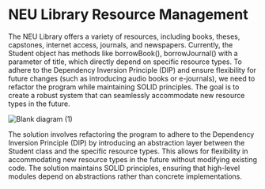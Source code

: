 

# NEU Library Resource Management

The NEU Library offers a variety of resources, including books, theses, capstones, internet access, journals, and newspapers. Currently, the Student object has methods like borrowBook(), borrowJournal() with a parameter of title, which directly depend on specific resource types. To adhere to the Dependency Inversion Principle (DIP) and ensure flexibility for future changes (such as introducing audio books or e-journals), we need to refactor the program while maintaining SOLID principles. The goal is to create a robust system that can seamlessly accommodate new resource types in the future.

![Blank diagram (1)](https://github.com/LyrinePoliarco/LAB_ASS7_-Dependency-Inversion/assets/152787755/0d35392c-2f4f-4dbc-bcde-1e3602c3697d)



The solution involves refactoring the program to adhere to the Dependency Inversion Principle (DIP) by introducing an abstraction layer between the Student class and the specific resource types. This allows for flexibility in accommodating new resource types in the future without modifying existing code. The solution maintains SOLID principles, ensuring that high-level modules depend on abstractions rather than concrete implementations.
